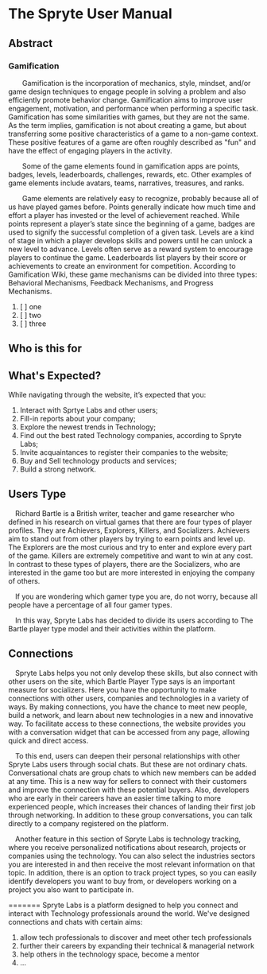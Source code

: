 # The Spryte User Manual

## Abstract
### Gamification

<p style="align-text: justify">&emsp;&emsp;Gamification is the incorporation of mechanics, style, mindset, and/or game design techniques to engage people in solving a problem and also efficiently promote behavior change. Gamification aims to improve user engagement, motivation, and performance when performing a specific task. Gamification has some similarities with games, but they are not the same. As the term implies, gamification is not about creating a game, but about transferring some positive characteristics of a game to a non-game context. These positive features of a game are often roughly described as "fun" and have the effect of engaging players in the activity.</p> 
<p style="align-text: justify">&emsp;&emsp;Some of the game elements found in gamification apps are points, badges, levels, leaderboards, challenges, rewards, etc. Other examples of game elements include avatars, teams, narratives, treasures, and ranks.</p>
<p style="align-text: justify">&emsp;&emsp;Game elements are relatively easy to recognize, probably because all of us have played games before. Points generally indicate how much time and effort a player has invested or the level of achievement reached. While points represent a player’s state since the beginning of a game, badges are used to signify the successful completion of a given task. Levels are a kind of stage in which a player develops skills and powers until he can unlock a new level to advance. Levels often serve as a reward system to encourage players to continue the game. Leaderboards list players by their score or achievements to create an environment for competition. According to Gamification Wiki, these game mechanisms can be divided into three types: Behavioral Mechanisms, Feedback Mechanisms, and Progress Mechanisms.</p>

1. [ ] one
2. [ ] two
3. [ ] three

## Who is this for

## What's Expected?
While navigating through the website, it’s expected that you:

1. Interact with Sprtye Labs and other users;
2. Fill-in reports about your company;
3. Explore the newest trends in Technology;
4. Find out the best rated Technology companies, according to Spryte Labs;
5. Invite acquaintances to register their companies to the website;
6. Buy and Sell technology products and services;
7. Build a strong network.

## Users Type
<p style="align-text: justify">&emsp;Richard Bartle is a British writer, teacher and game researcher who defined in his research on virtual games that there are four types of player profiles. They are Achievers, Explorers, Killers, and Socializers. Achievers aim to stand out from other players by trying to earn points and level up. The Explorers are the most curious and try to enter and explore every part of the game. Killers are extremely competitive and want to win at any cost. In contrast to these types of players, there are the Socializers, who are interested in the game too but are more interested in enjoying the company of others.</p> 
<p style="align-text: justify">&emsp;If you are wondering which gamer type you are, do not worry, because all people have a percentage of all four gamer types.</p>
<p style="align-text: justify">&emsp;In this way, Spryte Labs has decided to divide its users according to The Bartle player type model and their activities within the platform.</p>
  
## Connections
<p style="align-text: justify">&emsp;Spryte Labs helps you not only develop these skills, but also connect with other users on the site, which Bartle Player Type says is an important measure for socializers. Here you have the opportunity to make connections with other users, companies and technologies in a variety of ways. By making connections, you have the chance to meet new people, build a network, and learn about new technologies in a new and innovative way. To facilitate access to these connections, the website provides you with a conversation widget that can be accessed from any page, allowing quick and direct access. </p>
<p style="align-text: justify">&emsp;To this end, users can deepen their personal relationships with other Spryte Labs users through social chats. But these are not ordinary chats. Conversational chats are group chats to which new members can be added at any time. This is a new way for sellers to connect with their customers and improve the connection with these potential buyers. Also, developers who are early in their careers have an easier time talking to more experienced people, which increases their chances of landing their first job through networking. In addition to these group conversations, you can talk directly to a company registered on the platform. </p>
<p style="align-text: justify">&emsp;Another feature in this section of Spryte Labs is technology tracking, where you receive personalized notifications about research, projects or companies using the technology. You can also select the industries sectors you are interested in and then receive the most relevant information on that topic. In addition, there is an option to track project types, so you can easily identify developers you want to buy from, or developers working on a project you also want to participate in. </p>

=======
Spryte Labs is a platform designed to help you connect and interact with Technology professionals around the world. We've designed connections and chats with certain aims:
1. allow tech professionals to discover and meet other tech professionals
2. further their careers by expanding their technical & managerial network
3. help others in the technology space, become a mentor
4. ...

 
